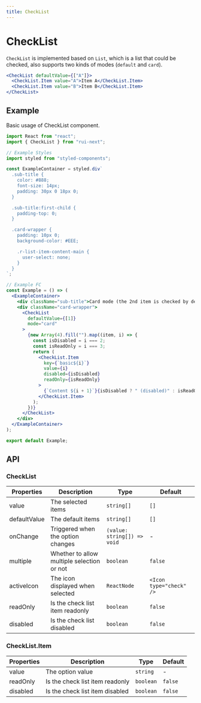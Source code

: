 ```yaml
---
title: CheckList
---
```


# CheckList

`CheckList` is implemented based on `List`, which is a list that could be checked, also supports two kinds of modes (`default` and `card`).

```jsx
<CheckList defaultValue={["A"]}>
  <CheckList.Item value="A">Item A</CheckList.Item>
  <CheckList.Item value="B">Item B</CheckList.Item>
</CheckList>
```

## Example

Basic usage of CheckList component.

```jsx live=local
import React from "react";
import { CheckList } from "rui-next";

// Example Styles
import styled from "styled-components";

const ExampleContainer = styled.div`
  .sub-title {
    color: #888;
    font-size: 14px;
    padding: 30px 0 18px 0;
  }

  .sub-title:first-child {
    padding-top: 0;
  }

  .card-wrapper {
    padding: 10px 0;
    background-color: #EEE;

    .r-list-item-content-main {
      user-select: none;
    }
  }
`;

// Example FC
const Example = () => (
  <ExampleContainer>
    <div className="sub-title">Card mode (the 2nd item is checked by default)</div>
    <div className="card-wrapper">
      <CheckList
        defaultValue={[1]}
        mode="card"
      >
        {new Array(4).fill("").map((item, i) => {
          const isDisabled = i === 2;
          const isReadOnly = i === 3;
          return (
            <CheckList.Item
              key={`basic${i}`}
              value={i}
              disabled={isDisabled}
              readOnly={isReadOnly}
            >
              {`Content ${i + 1}`}{isDisabled ? " (disabled)" : isReadOnly ? " (readonly)" : ""}
            </CheckList.Item>
          );
        })}
      </CheckList>
    </div>
  </ExampleContainer>
);

export default Example;
```

## API

### CheckList

Properties | Description | Type | Default
-----------|-------------|------|--------
| value        | The selected items                         | `string[]`                  | `[]` |
| defaultValue | The default items                          | `string[]`                  | `[]` |
| onChange     | Triggered when the option changes          | `(value: string[]) => void` | - |
| multiple     | Whether to allow multiple selection or not | `boolean`                   | `false` |
| activeIcon   | The icon displayed when selected           | `ReactNode`                 | `<Icon type="check" />` |
| readOnly     | Is the check list item readonly            | `boolean`                   | `false` |
| disabled     | Is the check list disabled                 | `boolean`                   | `false` |

### CheckList.Item

Properties | Description | Type | Default
-----------|-------------|------|--------
| value    | The option value                | `string`  | - |
| readOnly | Is the check list item readonly | `boolean` | `false` |
| disabled | Is the check list item disabled | `boolean` | `false` |
